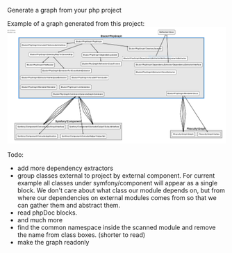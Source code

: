 Generate a graph from your php project

Example of a graph generated from this project:
![phpgraph](https://raw.githubusercontent.com/etudor/phpgraph/master/web/graph.png)

Todo:
- add more dependency extractors
- group classes external to project by external component. For current example 
all classes under symfony/component will appear as a single block. 
We don't care about what class our module depends on, 
but from where our dependencies on external modules comes from 
so that we can gather them and abstract them.
- read phpDoc blocks.
- and much more
- find the common namespace inside the scanned module and remove the name from class boxes. (shorter to read)
- make the graph readonly
